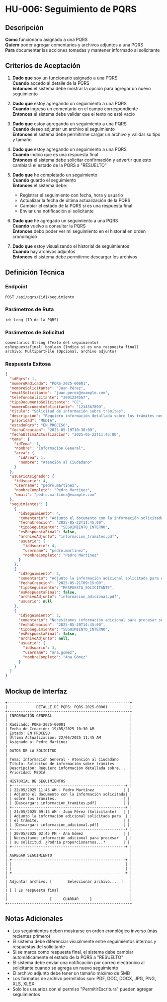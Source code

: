 # HU-006: Seguimiento de PQRS

## Descripción
**Como** funcionario asignado a una PQRS  
**Quiero** poder agregar comentarios y archivos adjuntos a una PQRS  
**Para** documentar las acciones tomadas y mantener informado al solicitante

## Criterios de Aceptación

1. **Dado que** soy un funcionario asignado a una PQRS  
   **Cuando** accedo al detalle de la PQRS  
   **Entonces** el sistema debe mostrar la opción para agregar un nuevo seguimiento

2. **Dado que** estoy agregando un seguimiento a una PQRS  
   **Cuando** ingreso un comentario en el campo correspondiente  
   **Entonces** el sistema debe validar que el texto no esté vacío

3. **Dado que** estoy agregando un seguimiento a una PQRS  
   **Cuando** deseo adjuntar un archivo al seguimiento  
   **Entonces** el sistema debe permitirme cargar un archivo y validar su tipo y tamaño

4. **Dado que** estoy agregando un seguimiento a una PQRS  
   **Cuando** indico que es una respuesta final  
   **Entonces** el sistema debe solicitar confirmación y advertir que esto cambiará el estado de la PQRS a "RESUELTO"

5. **Dado que** he completado un seguimiento  
   **Cuando** guardo el seguimiento  
   **Entonces** el sistema debe:
   - Registrar el seguimiento con fecha, hora y usuario
   - Actualizar la fecha de última actualización de la PQRS
   - Cambiar el estado de la PQRS si es una respuesta final
   - Enviar una notificación al solicitante

6. **Dado que** he agregado un seguimiento a una PQRS  
   **Cuando** vuelvo a consultar la PQRS  
   **Entonces** debo poder ver mi seguimiento en el historial en orden cronológico

7. **Dado que** estoy visualizando el historial de seguimientos  
   **Cuando** hay archivos adjuntos  
   **Entonces** el sistema debe permitirme descargar los archivos

## Definición Técnica

### Endpoint
```
POST /api/pqrs/{id}/seguimiento
```

### Parámetros de Ruta
```
id: Long (ID de la PQRS)
```

### Parámetros de Solicitud
```
comentario: String (Texto del seguimiento)
esRespuestaFinal: boolean (Indica si es una respuesta final)
archivo: MultipartFile (Opcional, archivo adjunto)
```

### Respuesta Exitosa
```json
{
  "idPqrs": 1,
  "numeroRadicado": "PQRS-2025-00001",
  "nombreSolicitante": "Juan Pérez",
  "emailSolicitante": "juan.perez@example.com",
  "telefonoSolicitante": "3001234567",
  "tipoDocumentoSolicitante": "CC",
  "numeroDocumentoSolicitante": "1234567890",
  "titulo": "Solicitud de información sobre trámites",
  "descripcion": "Requiero información detallada sobre los trámites necesarios para...",
  "prioridad": "MEDIA",
  "estadoPqrs": "EN_PROCESO",
  "fechaCreacion": "2025-05-19T10:30:00",
  "fechaUltimaActualizacion": "2025-05-22T11:45:00",
  "tema": {
    "idTema": 1,
    "nombre": "Información General",
    "area": {
      "idArea": 1,
      "nombre": "Atención al Ciudadano"
    }
  },
  "usuarioAsignado": {
    "idUsuario": 4,
    "username": "pedro.martinez",
    "nombreCompleto": "Pedro Martínez",
    "email": "pedro.martinez@example.com"
  },
  "seguimientos": [
    {
      "idSeguimiento": 4,
      "comentario": "Adjunto el documento con la información solicitada sobre los trámites.",
      "fechaCreacion": "2025-05-22T11:45:00",
      "tipoSeguimiento": "SEGUIMIENTO_INTERNO",
      "esRespuestaFinal": false,
      "archivoAdjunto": "informacion_tramites.pdf",
      "usuario": {
        "idUsuario": 4,
        "username": "pedro.martinez",
        "nombreCompleto": "Pedro Martínez"
      }
    },
    {
      "idSeguimiento": 3,
      "comentario": "Adjunto la información adicional solicitada para el trámite.",
      "fechaCreacion": "2025-05-21T09:15:00",
      "tipoSeguimiento": "RESPUESTA_SOLICITANTE",
      "esRespuestaFinal": false,
      "archivoAdjunto": "informacion_adicional.pdf",
      "usuario": null
    },
    {
      "idSeguimiento": 2,
      "comentario": "Necesitamos información adicional para procesar su solicitud. ¿Podría proporcionarnos...?",
      "fechaCreacion": "2025-05-20T14:45:00",
      "tipoSeguimiento": "SEGUIMIENTO_INTERNO",
      "esRespuestaFinal": false,
      "archivoAdjunto": null,
      "usuario": {
        "idUsuario": 3,
        "username": "ana.gomez",
        "nombreCompleto": "Ana Gómez"
      }
    }
  ]
}
```

## Mockup de Interfaz

```
+-------------------------------------------------------+
|             DETALLE DE PQRS: PQRS-2025-00001          |
+-------------------------------------------------------+
| INFORMACIÓN GENERAL                                   |
|                                                       |
| Radicado: PQRS-2025-00001                             |
| Fecha de Creación: 19/05/2025 10:30 AM                |
| Estado: EN PROCESO                                    |
| Última Actualización: 22/05/2025 11:45 AM             |
| Asignado a: Pedro Martínez                            |
|                                                       |
| DATOS DE LA SOLICITUD                                 |
|                                                       |
| Tema: Información General - Atención al Ciudadano     |
| Título: Solicitud de información sobre trámites       |
| Descripción: Requiero información detallada sobre...  |
| Prioridad: MEDIA                                      |
|                                                       |
| HISTORIAL DE SEGUIMIENTOS                             |
| +---------------------------------------------------+ |
| | 22/05/2025 11:45 AM - Pedro Martínez             | |
| | Adjunto el documento con la información solicitada| |
| | sobre los trámites.                              | |
| | [Descargar: informacion_tramites.pdf]            | |
| +---------------------------------------------------+ |
| | 21/05/2025 09:15 AM - Juan Pérez (Solicitante)   | |
| | Adjunto la información adicional solicitada para  | |
| | el trámite.                                      | |
| | [Descargar: informacion_adicional.pdf]           | |
| +---------------------------------------------------+ |
| | 20/05/2025 02:45 PM - Ana Gómez                  | |
| | Necesitamos información adicional para procesar   | |
| | su solicitud. ¿Podría proporcionarnos...?        | |
| +---------------------------------------------------+ |
|                                                       |
| AGREGAR SEGUIMIENTO                                   |
| +---------------------------------------------------+ |
| |                                                   | |
| |                                                   | |
| +---------------------------------------------------+ |
|                                                       |
| Adjuntar archivo: [       Seleccionar archivo...  ]   |
|                                                       |
| [ ] Es respuesta final                                |
|                                                       |
|                   [     GUARDAR     ]                 |
+-------------------------------------------------------+
```

## Notas Adicionales
- Los seguimientos deben mostrarse en orden cronológico inverso (más recientes primero)
- El sistema debe diferenciar visualmente entre seguimientos internos y respuestas del solicitante
- Si se marca como respuesta final, el sistema debe cambiar automáticamente el estado de la PQRS a "RESUELTO"
- El sistema debe enviar una notificación por correo electrónico al solicitante cuando se agrega un nuevo seguimiento
- El archivo adjunto debe tener un tamaño máximo de 5MB
- Los formatos de archivo permitidos son: PDF, DOC, DOCX, JPG, PNG, XLS, XLSX
- Solo los usuarios con el permiso "PermitirEscritura" pueden agregar seguimientos

